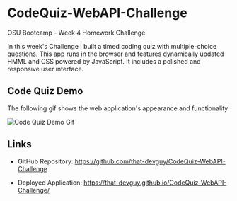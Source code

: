 # CodeQuiz-WebAPI-Challenge
OSU Bootcamp - Week 4 Homework Challenge

In this week's Challenge I built a timed coding quiz with multiple-choice questions. This app runs in the browser and features dynamically updated HMML and CSS powered by JavaScript. It includes a polished and responsive user interface.

## Code Quiz Demo

The following gif shows the web application's appearance and functionality:

![Code Quiz Demo Gif](/assets/images/code-quiz-demo.gif) 

## Links

- GitHub Repository: https://github.com/that-devguy/CodeQuiz-WebAPI-Challenge

- Deployed Application: https://that-devguy.github.io/CodeQuiz-WebAPI-Challenge/